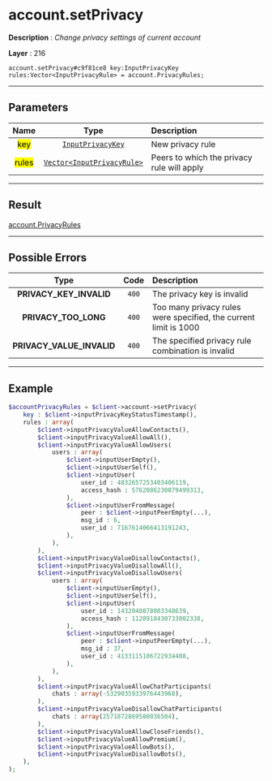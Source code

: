 # account.setPrivacy

**Description** : *Change privacy settings of current account*

**Layer** : 216

```tl
account.setPrivacy#c9f81ce8 key:InputPrivacyKey rules:Vector<InputPrivacyRule> = account.PrivacyRules;
```

---

## Parameters

| Name | Type | Description |
| :---: | :---: | :--- |
| <mark>key</mark> | [`InputPrivacyKey`](type/InputPrivacyKey) | New privacy rule |
| <mark>rules</mark> | [`Vector<InputPrivacyRule>`](type/InputPrivacyRule) | Peers to which the privacy rule will apply |

---

## Result

[account.PrivacyRules](type/account.PrivacyRules)

---

## Possible Errors

| Type | Code | Description |
| :---: | :---: | :--- |
| **PRIVACY_KEY_INVALID** | `400` | The privacy key is invalid |
| **PRIVACY_TOO_LONG** | `400` | Too many privacy rules were specified, the current limit is 1000 |
| **PRIVACY_VALUE_INVALID** | `400` | The specified privacy rule combination is invalid |

---

## Example

```php
$accountPrivacyRules = $client->account->setPrivacy(
	key : $client->inputPrivacyKeyStatusTimestamp(),
	rules : array(
		$client->inputPrivacyValueAllowContacts(),
		$client->inputPrivacyValueAllowAll(),
		$client->inputPrivacyValueAllowUsers(
			users : array(
				$client->inputUserEmpty(),
				$client->inputUserSelf(),
				$client->inputUser(
					user_id : 4832657253403406119,
					access_hash : 5762086230079499313,
				),
				$client->inputUserFromMessage(
					peer : $client->inputPeerEmpty(...),
					msg_id : 6,
					user_id : 7167614066413191243,
				),
			),
		),
		$client->inputPrivacyValueDisallowContacts(),
		$client->inputPrivacyValueDisallowAll(),
		$client->inputPrivacyValueDisallowUsers(
			users : array(
				$client->inputUserEmpty(),
				$client->inputUserSelf(),
				$client->inputUser(
					user_id : 1432040878003348639,
					access_hash : 1128918430733002338,
				),
				$client->inputUserFromMessage(
					peer : $client->inputPeerEmpty(...),
					msg_id : 37,
					user_id : 4133115106722934408,
				),
			),
		),
		$client->inputPrivacyValueAllowChatParticipants(
			chats : array(-5329035933976443968),
		),
		$client->inputPrivacyValueDisallowChatParticipants(
			chats : array(2571872869580036504),
		),
		$client->inputPrivacyValueAllowCloseFriends(),
		$client->inputPrivacyValueAllowPremium(),
		$client->inputPrivacyValueAllowBots(),
		$client->inputPrivacyValueDisallowBots(),
	),
);
```